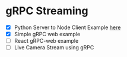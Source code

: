 # gRPC Streaming

- [x] Python Server to Node Client Example [here](https://github.com/Praneet9/gRPC-Streamer/tree/dev/simple_grpc)
- [x] Simple gRPC web example
- [ ] React gRPC-web example
- [ ] Live Camera Stream using gRPC
